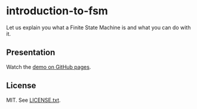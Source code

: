 # introduction-to-fsm

Let us explain you what a Finite State Machine is and what you can do with it.

## Presentation

Watch the [demo on GitHub pages](https://mercedesbenzio.github.io/introduction-to-fsm/).

## License

MIT. See [LICENSE.txt](./LICENSE.txt).